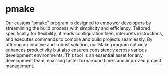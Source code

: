 # pmake
Our custom "pmake" program is designed to empower developers by streamlining the build process with
simplicity and efficiency. Tailored specifically for flexibility, it reads configuration files,
interprets instructions, and executes commands to compile and build projects seamlessly. By offering
an intuitive and robust solution, our Make program not only enhances productivity but also ensures
consistency across various development environments. This tool is an essential asset for any development
team, enabling faster turnaround times and improved project management.
